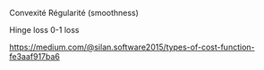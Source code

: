 

Convexité
Régularité (smoothness)

Hinge loss
0-1 loss

https://medium.com/@silan.software2015/types-of-cost-function-fe3aaf917ba6